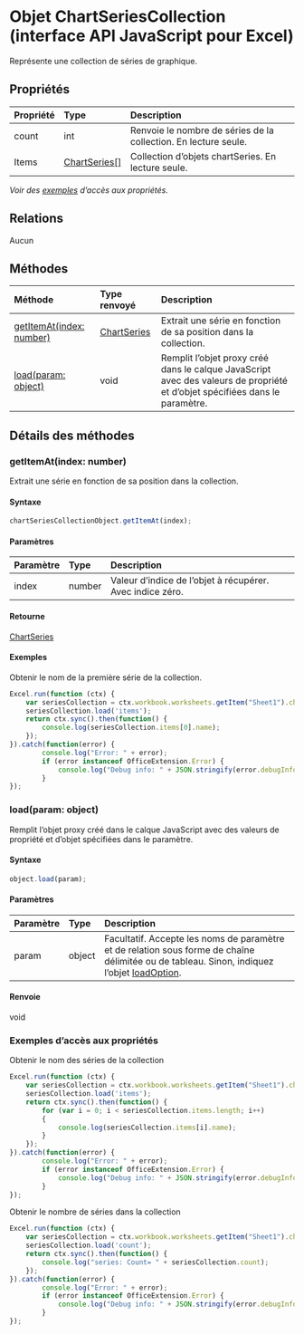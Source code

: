 # Objet ChartSeriesCollection (interface API JavaScript pour Excel)

Représente une collection de séries de graphique.

## Propriétés

| Propriété     | Type   |Description
|:---------------|:--------|:----------|
|count|int|Renvoie le nombre de séries de la collection. En lecture seule.|
|Items|[ChartSeries[]](chartseries.md)|Collection d’objets chartSeries. En lecture seule.|

_Voir des [exemples](#exemples) d’accès aux propriétés._

## Relations
Aucun


## Méthodes

| Méthode           | Type renvoyé    |Description|
|:---------------|:--------|:----------|
|[getItemAt(index: number)](#getitematindex-number)|[ChartSeries](chartseries.md)|Extrait une série en fonction de sa position dans la collection.|
|[load(param: object)](#loadparam-object)|void|Remplit l’objet proxy créé dans le calque JavaScript avec des valeurs de propriété et d’objet spécifiées dans le paramètre.|

## Détails des méthodes


### getItemAt(index: number)
Extrait une série en fonction de sa position dans la collection.

#### Syntaxe
```js
chartSeriesCollectionObject.getItemAt(index);
```

#### Paramètres
| Paramètre    | Type   |Description|
|:---------------|:--------|:----------|
|index|number|Valeur d’indice de l’objet à récupérer. Avec indice zéro.|

#### Retourne
[ChartSeries](chartseries.md)

#### Exemples

Obtenir le nom de la première série de la collection.

```js
Excel.run(function (ctx) { 
    var seriesCollection = ctx.workbook.worksheets.getItem("Sheet1").charts.getItem("Chart1").series;
    seriesCollection.load('items');
    return ctx.sync().then(function() {
        console.log(seriesCollection.items[0].name);
    });
}).catch(function(error) {
        console.log("Error: " + error);
        if (error instanceof OfficeExtension.Error) {
            console.log("Debug info: " + JSON.stringify(error.debugInfo));
        }
});
```


### load(param: object)
Remplit l’objet proxy créé dans le calque JavaScript avec des valeurs de propriété et d’objet spécifiées dans le paramètre.

#### Syntaxe
```js
object.load(param);
```

#### Paramètres
| Paramètre    | Type   |Description|
|:---------------|:--------|:----------|
|param|object|Facultatif. Accepte les noms de paramètre et de relation sous forme de chaîne délimitée ou de tableau. Sinon, indiquez l’objet [loadOption](loadoption.md).|

#### Renvoie
void
### Exemples d’accès aux propriétés
Obtenir le nom des séries de la collection

```js
Excel.run(function (ctx) { 
    var seriesCollection = ctx.workbook.worksheets.getItem("Sheet1").charts.getItem("Chart1").series;
    seriesCollection.load('items');
    return ctx.sync().then(function() {
        for (var i = 0; i < seriesCollection.items.length; i++)
        {
            console.log(seriesCollection.items[i].name);
        }
    });
}).catch(function(error) {
        console.log("Error: " + error);
        if (error instanceof OfficeExtension.Error) {
            console.log("Debug info: " + JSON.stringify(error.debugInfo));
        }
});
```

Obtenir le nombre de séries dans la collection

```js
Excel.run(function (ctx) { 
    var seriesCollection = ctx.workbook.worksheets.getItem("Sheet1").charts.getItem("Chart1").series;
    seriesCollection.load('count');
    return ctx.sync().then(function() {
        console.log("series: Count= " + seriesCollection.count);
    });
}).catch(function(error) {
        console.log("Error: " + error);
        if (error instanceof OfficeExtension.Error) {
            console.log("Debug info: " + JSON.stringify(error.debugInfo));
        }
});
```

